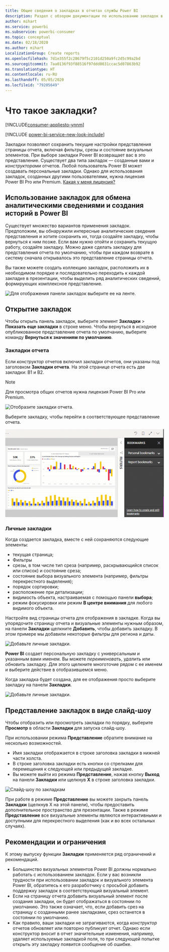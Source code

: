 ```yaml
---
title: Общие сведения о закладках в отчетах службы Power BI
description: Раздел с обзором документации по использованию закладок в службе Power BI.
author: mihart
ms.service: powerbi
ms.subservice: powerbi-consumer
ms.topic: conceptual
ms.date: 02/18/2020
ms.author: mihart
LocalizationGroup: Create reports
ms.openlocfilehash: 7d1e355f2c28679f5c2101d250a9fc2d5c99a2bd
ms.sourcegitcommit: 7aa0136f93f88516f97ddd8031ccac5d07863b92
ms.translationtype: HT
ms.contentlocale: ru-RU
ms.lasthandoff: 05/05/2020
ms.locfileid: "79205649"
---
```

# <a name="what-are-bookmarks"></a>Что такое закладки?

[!INCLUDE[consumer-appliesto-ynnm](../includes/consumer-appliesto-ynnm.md)]

[!INCLUDE [power-bi-service-new-look-include](../includes/power-bi-service-new-look-include.md)]

Закладки позволяют сохранить текущие настройки представления страницы отчета, включая фильтры, срезы и состояние визуальных элементов. При выборе закладки Power BI возвращает вас в это представление. Существует два типа закладок — созданные вами и *конструкторами* отчетов. Любой пользователь Power BI может создавать персональные закладки. Однако для использования закладок, созданных другими пользователями, нужна лицензия Power BI Pro или Premium. [Какая у меня лицензия?](end-user-license.md)

## <a name="use-bookmarks-to-share-insights-and-build-stories-in-power-bi"></a>Использование закладок для обмена аналитическими сведениями и создания историй в Power BI 
Существует множество вариантов применения закладок. Предположим, вы обнаружили интересные аналитические сведения представления и хотите сохранить их, тогда создайте закладку, чтобы вернуться к ним позже. Если вам нужно отойти и сохранить текущую работу, создайте закладку. Можно даже сделать закладку для представления отчета по умолчанию, чтобы при каждом возврате в систему сначала открывалось это представление страницы отчета. 

Вы также можете создать коллекцию закладок, расположить их в необходимом порядке и последовательно переходить к каждой закладке в презентации, чтобы выделить ряд аналитических сведений, формирующих комплексное представление.  

![Для отображения панели закладок выберите ее на ленте.](media/end-user-bookmarks/power-bi-select-bookmark.png)

## <a name="open-bookmarks"></a>Открытие закладок
Чтобы открыть панель закладок, выберите элемент **Закладки** > **Показать еще закладки** в строке меню. Чтобы вернуться в исходное опубликованное представление отчета по умолчанию, выберите команду **Вернуться к значениям по умолчанию**.

### <a name="report-bookmarks"></a>Закладки отчета
Если *конструктор* отчетов включил закладки отчетов, они указаны под заголовком **Закладки отчета**. На этой странице отчета есть две закладки: B1 и B2. 

> [!NOTE]
> Для просмотра общих отчетов нужна лицензия Power BI Pro или Premium. 

![Отобразите закладки отчета.](media/end-user-bookmarks/power-bi-report.png)

Выберите закладку, чтобы перейти в соответствующее представление отчета. 

![Видео, показывающее выбор закладок отчета.](media/end-user-bookmarks/power-bi-bookmarks.gif)

### <a name="personal-bookmarks"></a>Личные закладки

Когда создается закладка, вместе с ней сохраняются следующие элементы:

* текущая страница;
* Фильтры
* срезы, в том числе тип среза (например, раскрывающийся список или список) и состояние среза;
* состояние выбора визуального элемента (например, фильтры перекрестного выделения);
* порядок сортировки;
* расположение при детализации;
* видимость объекта, настраиваемая с помощью панели **выбора**;
* режим фокусировки или режим **В центре внимания** для любого видимого объекта.

Настройте вид страницы отчета для отображения в закладке. Когда вы упорядочите страницу отчета и визуальные элементы нужным образом, на панели **Закладки** щелкните **Добавить**, чтобы добавить закладку. В этом примере мы добавили некоторые фильтры для региона и даты. 

![Добавьте личные закладки.](media/end-user-bookmarks/power-bi-bookmark-personal.png)

**Power BI** создает персональную закладку с универсальным и указанным вами именем. Вы можете *переименовать*, *удалить* или *обновить* закладку. Для этого щелкните многоточие рядом с ее именем и выберите действие в отобразившемся меню.

Когда закладка будет создана, для ее отображения просто выберите закладку на панели **Закладки**. 

![Добавьте личные закладки.](media/end-user-bookmarks/power-bi-bookmark-west.png)


<!--
## Arranging bookmarks
As you create bookmarks, you might find that the order in which you create them isn't necessarily the same order you'd like to present them to your audience. No problem, you can easily rearrange the order of bookmarks.

In the **Bookmarks** pane, simply drag-and-drop bookmarks to change their order, as shown in the following image. The yellow bar between bookmarks designates where the dragged bookmark will be placed.

![Change bookmark order by drag-and-drop](media/desktop-bookmarks/bookmarks_06.png)

The order of your bookmarks can become important when you use the **View** feature of bookmarks, as described in the next section. 

-->

## <a name="bookmarks-as-a-slide-show"></a>Представление закладок в виде слайд-шоу
Чтобы отобразить или просмотреть закладки по порядку, выберите **Просмотр** в области **Закладки** для запуска слайд-шоу.

При использовании режима **Представление** обратите внимание на несколько возможностей.

- Имя закладки отображается в строке заголовка закладки в нижней части холста.
- В строке заголовка закладки есть кнопки со стрелками для перемещения к следующей или предыдущей закладке.
- Вы можете выйти из режима **Представление**, нажав кнопку **Выход** на панели **Закладки** или щелкнув **X** в строке заголовка закладки.

![Слайд-шоу по закладкам](media/end-user-bookmarks/power-bi-slideshow.png)

При работе в режиме **Представление** вы можете закрыть панель **Закладки** (щелкнув X на этой панели), чтобы предоставить дополнительное пространство для презентации. Также в режиме **Представление** все визуальные элементы являются интерактивными и доступными для перекрестного выделения (как и во всех остальных случаях). 

<!--
## Visibility - using the Selection pane
With the release of bookmarks, the new **Selection** pane is also introduced. The **Selection** pane provides a list of all objects on the current page and allows you to select the object and specify whether a given object is visible. 

![Enable the Selection pane](media/desktop-bookmarks/bookmarks_08.png)

You can select an object using the **Selection** pane. Also, you can toggle whether the object is currently visible by clicking the eye icon to the right of the visual. 

![Selection pane](media/desktop-bookmarks/bookmarks_09.png)

When a bookmark is added, the visible status of each object is also saved based on its setting in the **Selection** pane. 

It's important to note that **slicers** continue to filter a report page, regardless of whether they are visible. As such, you can create many different bookmarks, with different slicer settings, and make a single report page appear very different (and highlight different insights) in various bookmarks.


## Bookmarks for shapes and images
You can also link shapes and images to bookmarks. With this feature, when you click on an object, it will show the bookmark associated with that object. This can be especially useful when working with buttons; you can learn more by reading the article about [using buttons in Power BI](desktop-buttons.md). 

To assign a bookmark to an object, select the object, then expand the **Action** section from the **Format Shape** pane, as shown in the following image.

![Add bookmark link to an object](media/desktop-bookmarks/bookmarks_10.png)

Once you turn the **Action** slider to **On** you can select whether the object is a back button, a bookmark, or a Q&A command. If you select bookmark, you can then select which of your bookmarks the object is linked to.

There are all sorts of interesting things you can do with object-linked bookmarking. You can create a visual table of contents on your report page, or you can provide different views (such as visual types) of the same information, just by clicking on an object.

When you are in editing mode you can use ctrl+click to follow the link, and when not in edit mode, simply click the object to follow the link. 


## Bookmark groups

Beginning with the August 2018 release of **Power BI Desktop**, you can create and use bookmark groups. A bookmark group is a collection of bookmarks that you specify, which can be shown and organized as a group. 

To create a bookmark group, hold down the CTRL key and select the bookmarks you want to include in the group, then click the ellipses beside any of the selected bookmarks, and select **Group** from the menu that appears.

![Create a bookmark group](media/desktop-bookmarks/bookmarks_15.png)

**Power BI Desktop** automatically names the group *Group 1*. Fortunately, you can just double-click on the name and rename it to whatever you want.

![Rename a bookmark group](media/desktop-bookmarks/bookmarks_16.png)

With any bookmark group, clicking on the bookmark group's name only expands or collapses the group of bookmarks, and does not represent a bookmark by itself. 

When using the **View** feature of bookmarks, the following applies:

* If the selected bookmark is in a group when you select **View** from bookmarks, only the bookmarks *in that group* are shown in the viewing session. 

* If the selected bookmark is not in a group, or is on the top level (such as the name of a bookmark group), then all bookmarks for the entire report are played, including bookmarks in any group. 

To ungroup bookmarks, just select any bookmark in a group, click the ellipses, and then select **Ungroup** from the menu that appears. 

![Ungroup a bookmark group](media/desktop-bookmarks/bookmarks_17.png)

Note that selecting **Ungroup** for any bookmark from a group takes all bookmarks out of the group (it deletes the group, but not the bookmarks themselves). So to remove a single bookmark from a group, you need to **Ungroup** any member from that group, which deletes the grouping, then select the members you want in the new group (using CTRL and clicking each bookmark), and select **Group** again. 
-->





## <a name="limitations-and-considerations"></a>Рекомендации и ограничения
К этому выпуску функции **Закладки** применяется ряд ограничений и рекомендаций.

* Большинство визуальных элементов Power BI должны нормально работать с использованием закладок. Если у вас возникли трудности при использовании закладок и визуального элемента Power BI, обратитесь к его разработчику с просьбой добавить поддержку закладок в соответствующий визуальный элемент.
* Если на страницу отчета добавить визуальный элемент после создания закладки, он будет отображаться в состоянии по умолчанию. Это также означает, что, если добавить срез на страницу с созданными ранее закладками, срез останется в состоянии по умолчанию.
* Как правило, ваши закладки не затрагиваются, когда *конструктор* отчетов обновляет или повторно публикует отчет. Однако если конструктор вносит в отчет значительные изменения, например, удаляет используемые закладкой поля, то при следующей попытке открыть эту закладку появится сообщение об ошибке. 

<!--
## Next steps
spotlight?
-->
